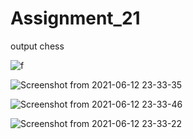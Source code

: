 # Assignment_21

output chess

![f](https://user-images.githubusercontent.com/80582110/121786683-d57b4e80-cbd6-11eb-9df4-cc4c739b91e0.jpg)

![Screenshot from 2021-06-12 23-33-35](https://user-images.githubusercontent.com/80582110/121786692-e1671080-cbd6-11eb-9f0f-541337bac909.png)

![Screenshot from 2021-06-12 23-33-46](https://user-images.githubusercontent.com/80582110/121786709-eaf07880-cbd6-11eb-9bc9-08377319e8ac.png)

![Screenshot from 2021-06-12 23-33-22](https://user-images.githubusercontent.com/80582110/121786727-065b8380-cbd7-11eb-9998-c1f7ec598910.png)
